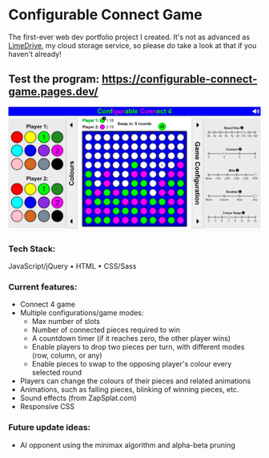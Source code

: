 # Configurable Connect Game
The first-ever web dev portfolio project I created. It's not as advanced as [LimeDrive](https://github.com/Mohammad-SU/LimeDrive-Cloud-Storage-Public), my cloud storage service, so please do take a look at that if you haven't already!
## Test the program: https://configurable-connect-game.pages.dev/

![Configurable Connect 4 Game - Screenshot](Connect4-screenshot.png?)

### Tech Stack:
JavaScript/jQuery  •  HTML  •  CSS/Sass

### Current features:
- Connect 4 game
- Multiple configurations/game modes: 
  - Max number of slots
  - Number of connected pieces required to win
  - A countdown timer (if it reaches zero, the other player wins)
  - Enable players to drop two pieces per turn, with different modes (row, column, or any)
  - Enable pieces to swap to the opposing player's colour every selected round
- Players can change the colours of their pieces and related animations
- Animations, such as falling pieces, blinking of winning pieces, etc.
- Sound effects (from ZapSplat.com)
- Responsive CSS

### Future update ideas:
- AI opponent using the minimax algorithm and alpha-beta pruning
